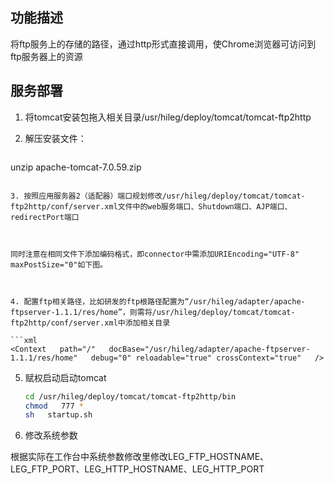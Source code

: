 ## 功能描述

将ftp服务上的存储的路径，通过http形式直接调用，使Chrome浏览器可访问到ftp服务器上的资源

##  服务部署

1. 将tomcat安装包拖入相关目录/usr/hileg/deploy/tomcat/tomcat-ftp2http
2. 解压安装文件：

   ```bash
unzip apache-tomcat-7.0.59.zip
   ```

3. 按照应用服务器2（适配器）端口规划修改/usr/hileg/deploy/tomcat/tomcat-ftp2http/conf/server.xml文件中的web服务端口、Shutdown端口、AJP端口、redirectPort端口



同时注意在相同文件下添加编码格式，即connector中需添加URIEncoding="UTF-8" maxPostSize="0"如下图。

​                                                   

4. 配置ftp相关路径，比如研发的ftp根路径配置为“/usr/hileg/adapter/apache-ftpserver-1.1.1/res/home”，则需将/usr/hileg/deploy/tomcat/tomcat-ftp2http/conf/server.xml中添加相关目录

   ```xml
   <Context   path="/"   docBase="/usr/hileg/adapter/apache-ftpserver-1.1.1/res/home"   debug="0" reloadable="true" crossContext="true"   />   
   ```

5. 赋权启动启动tomcat

   ```bash
   cd /usr/hileg/deploy/tomcat/tomcat-ftp2http/bin
   chmod   777 *
   sh   startup.sh   
   ```

6. 修改系统参数





根据实际在工作台中系统参数修改里修改LEG_FTP_HOSTNAME、LEG_FTP_PORT、LEG_HTTP_HOSTNAME、LEG_HTTP_PORT

   
